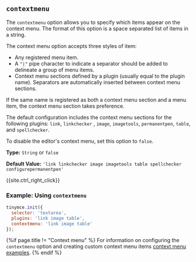 ## `contextmenu`

The `contextmenu` option allows you to specify which items appear on the context menu. The format of this option is a space separated list of items in a string.

The context menu option accepts three styles of item:
* Any registered menu item.
* A `"|"` pipe character to indicate a separator should be added to delineate a group of menu items.
* Context menu sections defined by a plugin (usually equal to the plugin name). Separators are automatically inserted between context menu sections.

If the same name is registered as both a context menu section and a menu item, the context menu section takes preference.

The default configuration includes the context menu sections for the following plugins: `link`, `linkchecker` , `image`, `imagetools`, `permanentpen`, `table`, and `spellchecker`.

To disable the editor's context menu, set this option to `false`.

**Type:** `String` or `false`

**Default Value:** `'link linkchecker image imagetools table spellchecker configurepermanentpen'`

{{site.ctrl_right_click}}

### Example: Using `contextmenu`

```js
tinymce.init({
  selector: 'textarea',
  plugins: 'link image table',
  contextmenu: 'link image table'
});
```

{%if page.title != "Context menu" %}
For information on configuring the `contextmenu` option and creating custom context menu items [context menu examples]({{site.baseurl}}/ui-components/contextmenu/).
{% endif %}